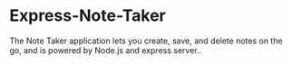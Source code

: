 # Express-Note-Taker
The Note Taker application lets you create, save, and delete notes on the go, and is powered by Node.js and express server.. 
